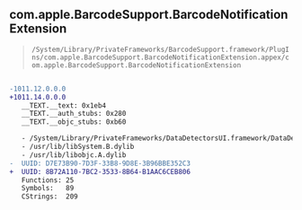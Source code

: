 ## com.apple.BarcodeSupport.BarcodeNotificationExtension

> `/System/Library/PrivateFrameworks/BarcodeSupport.framework/PlugIns/com.apple.BarcodeSupport.BarcodeNotificationExtension.appex/com.apple.BarcodeSupport.BarcodeNotificationExtension`

```diff

-1011.12.0.0.0
+1011.14.0.0.0
   __TEXT.__text: 0x1eb4
   __TEXT.__auth_stubs: 0x280
   __TEXT.__objc_stubs: 0xb60

   - /System/Library/PrivateFrameworks/DataDetectorsUI.framework/DataDetectorsUI
   - /usr/lib/libSystem.B.dylib
   - /usr/lib/libobjc.A.dylib
-  UUID: D7E73B90-7D3F-33B8-9D8E-3B96BBE352C3
+  UUID: 8B72A110-7BC2-3533-8B64-B1AAC6CEB806
   Functions: 25
   Symbols:   89
   CStrings:  209

```
